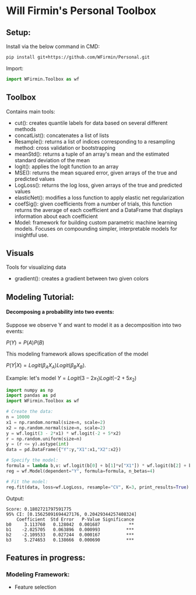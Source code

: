 # Will Firmin's Personal Toolbox

## Setup:
Install via the below command in CMD:
```sh
pip install git+https://github.com/WFirmin/Personal.git
```

Import:
```python
import WFirmin.Toolbox as wf
```

## Toolbox
Contains main tools:
- cut(): creates quantile labels for data based on several different methods
- concatList(): concatenates a list of lists
- Resample(): returns a list of indices corresponding to a resampling method: cross validation or bootstrapping
- meanStd(): returns a tuple of an array's mean and the estimated standard deviation of the mean
- logit(): applies the logit function to an array
- MSE(): returns the mean squared error, given arrays of the true and predicted values
- LogLoss(): returns the log loss, given arrays of the true and predicted values
- elasticNet(): modifies a loss function to apply elastic net regularization
- coefSig(): given coefficients from a number of trials, this function returns the average of each coefficient and a DataFrame that displays information about each coefficient
- Model: framework for building custom parametric machine learning models.  Focuses on compounding simpler, interpretable models for insightful use.

## Visuals
Tools for visualizing data
- gradient(): creates a gradient between two given colors

## Modeling Tutorial:
#### Decomposing a probability into two events:
Suppose we observe Y and want to model it as a decomposition into two events:

$P(Y)=P(A)P(B)$

This modeling framework allows specification of the model

$P(Y|X)=Logit(\beta_AX_A)Logit(\beta_BX_B)$.

Example: let's model $Y=Logit(3-2x_1)Logit(-2+5x_2)$
```python
import numpy as np
import pandas as pd
import WFirmin.Toolbox as wf

# Create the data:
n = 10000
x1 = np.random.normal(size=n, scale=2)
x2 = np.random.normal(size=n, scale=2)
y = wf.logit(3 - 2*x1) * wf.logit(-2 + 5*x2)
r = np.random.uniform(size=n)
y = (r <= y).astype(int)
data = pd.DataFrame({"Y":y,"X1":x1,"X2":x2})

# Specify the model:
formula = lambda b,v: wf.logit(b[0] + b[1]*v["X1"]) * wf.logit(b[2] + b[3]*v["X2"])
reg = wf.Model(dependent="Y", formula=formula, n_betas=4)

# Fit the model:
reg.fit(data, loss=wf.LogLoss, resample="CV", K=3, print_results=True)
```
Output:
```
Score: 0.1802721797591775
95% CI: [0.15625091694427176, 0.20429344257408324]
    Coefficient  Std Error   P-Value Significance
b0     3.113760   0.128042  0.001687           **
b1    -2.025705   0.063896  0.000993          ***
b2    -2.109533   0.027244  0.000167          ***
b3     5.274653   0.138666  0.000690          ***
```



## Features in progress:
### Modeling Framework:
- Feature selection

